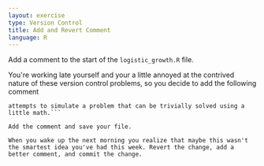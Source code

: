 ```yaml
---
layout: exercise
type: Version Control
title: Add and Revert Comment
language: R
---
```


Add a comment to the start of the `logistic_growth.R` file.

You're working late yourself and your a little annoyed at the contrived
nature of these version control problems, so you decide to add the
following comment 

```### Really lame fake program that unsuccessfully
attempts to simulate a problem that can be trivially solved using a
little math.``` 

Add the comment and save your file.

When you wake up the next morning you realize that maybe this wasn't
the smartest idea you've had this week. Revert the change, add a
better comment, and commit the change.
